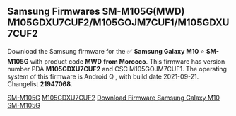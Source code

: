 <h2>Samsung Firmwares SM-M105G(MWD) M105GDXU7CUF2/M105GOJM7CUF1/M105GDXU7CUF2</h2>
Download the Samsung firmware for the ✅ <strong>Samsung Galaxy M10 </strong> ⭐ <strong>SM-M105G</strong> with product code <strong>MWD</strong> <strong> from Morocco</strong>. This firmware has version number PDA <strong>M105GDXU7CUF2</strong> and CSC M105GOJM7CUF1. The operating system of this firmware is Android Q , with build date 2021-09-21. Changelist <strong>21947068</strong>.


[SM-M105G](https://samfirm.shop/samsung/model/SM-M105G)
[M105GDXU7CUF2](https://samfirm.shop/samsung/pda/M105GDXU7CUF2)
[Download Firmware Samsung Galaxy M10 SM-M105G](https://samfirm.shop/samsung/firmware/458269)
